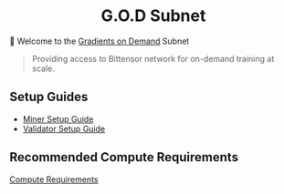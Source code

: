 <h1 align="center">G.O.D Subnet</h1>


🚀 Welcome to the [Gradients on Demand](https://gradients.io) Subnet

> Providing access to Bittensor network for on-demand training at scale.


## Setup Guides

- [Miner Setup Guide](docs/miner_setup.md)
- [Validator Setup Guide](docs/validator_setup.md)

## Recommended Compute Requirements

[Compute Requirements](docs/compute.md)

